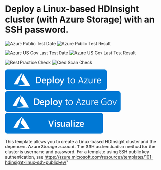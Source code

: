 # Deploy a Linux-based HDInsight cluster (with Azure Storage) with an SSH password.

![Azure Public Test Date](https://azurequickstartsservice.blob.core.windows.net/badges/101-hdinsight-linux-ssh-password/PublicLastTestDate.svg)
![Azure Public Test Result](https://azurequickstartsservice.blob.core.windows.net/badges/101-hdinsight-linux-ssh-password/PublicDeployment.svg)

![Azure US Gov Last Test Date](https://azurequickstartsservice.blob.core.windows.net/badges/101-hdinsight-linux-ssh-password/FairfaxLastTestDate.svg)
![Azure US Gov Last Test Result](https://azurequickstartsservice.blob.core.windows.net/badges/101-hdinsight-linux-ssh-password/FairfaxDeployment.svg)

![Best Practice Check](https://azurequickstartsservice.blob.core.windows.net/badges/101-hdinsight-linux-ssh-password/BestPracticeResult.svg)
![Cred Scan Check](https://azurequickstartsservice.blob.core.windows.net/badges/101-hdinsight-linux-ssh-password/CredScanResult.svg)

[![Deploy To Azure](https://raw.githubusercontent.com/Azure/azure-quickstart-templates/master/1-CONTRIBUTION-GUIDE/images/deploytoazure.svg?sanitize=true)](https://portal.azure.com/#create/Microsoft.Template/uri/https%3A%2F%2Fraw.githubusercontent.com%2FAzure%2Fazure-quickstart-templates%2Fmaster%2F101-hdinsight-linux-ssh-password%2Fazuredeploy.json)
[![Deploy To Azure US Gov](https://raw.githubusercontent.com/Azure/azure-quickstart-templates/master/1-CONTRIBUTION-GUIDE/images/deploytoazuregov.svg?sanitize=true)](https://portal.azure.us/#create/Microsoft.Template/uri/https%3A%2F%2Fraw.githubusercontent.com%2FAzure%2Fazure-quickstart-templates%2Fmaster%2F101-hdinsight-linux-ssh-password%2Fazuredeploy.json)
[![Visualize](https://raw.githubusercontent.com/Azure/azure-quickstart-templates/master/1-CONTRIBUTION-GUIDE/images/visualizebutton.svg?sanitize=true)](http://armviz.io/#/?load=https%3A%2F%2Fraw.githubusercontent.com%2FAzure%2Fazure-quickstart-templates%2Fmaster%2F101-hdinsight-linux-ssh-password%2Fazuredeploy.json)

This template allows you to create a Linux-based HDInsight cluster and the dependent Azure Storage account. The SSH authentication method for the cluster is username and password. For a template using SSH public key authentication, see https://azure.microsoft.com/resources/templates/101-hdinsight-linux-ssh-publickey/"
